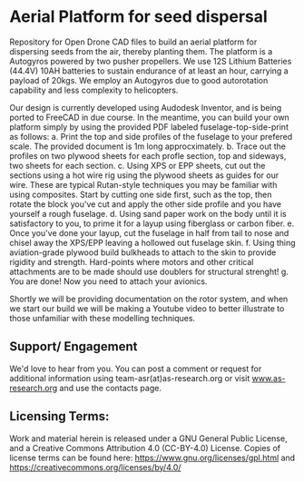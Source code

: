 # Aerial Platform for seed dispersal
Repository for Open Drone CAD files to build an aerial platform for dispersing seeds from the air, thereby planting them. 
The platform is a Autogyros powered by two pusher propellers. We use 12S Lithium Batteries (44.4V) 10AH batteries to sustain endurance of at least an hour, carrying a payload of 20kgs.
We employ an Autogyros due to good autorotation capability and less complexity to helicopters.

Our design is currently developed using Audodesk Inventor, and is being ported to FreeCAD in due course.
In the meantime, you can build your own platform simply by using the provided PDF labeled fuselage-top-side-print as follows:
a. Print the top and side profiles of the fuselage to your prefered scale. The provided document is 1m long approcximately.
b. Trace out the profiles on two plywood sheets for each profle section, top and sideways, two sheets for each section.
c. Using XPS or EPP sheets, cut out the sections using a hot wire rig using the plywood sheets as guides for our wire. These are typical Rutan-style techniques you may be
familiar with using composites. Start by cutting one side first, such as the top, then rotate the block you've cut and apply the other side profile and you have yourself a rough fuselage.
d. Using sand paper work on the body until it is satisfactory to you, to prime it for a layup using fiberglass or carbon fiber.
e. Once you've done your layup, cut the fuselage in half from tail to nose and chisel away the XPS/EPP leaving a hollowed out fuselage skin.
f. Using thing aviation-grade plywood build bulkheads to attach to the skin to provide rigidity and strength. Hard-points where motors and other critical attachments are to be made should use doublers for structural strenght!
g. You are done! Now you need to attach your avionics.


Shortly we will be providing documentation on the rotor system, and when we start our build we will be making a Youtube video to better illustrate to those unfamiliar with these modelling techniques.

## Support/ Engagement

We'd love to hear from you. You can post a comment or request for additional information using team-asr(at)as-research.org or visit www.as-research.org and use the contacts page.

## Licensing Terms:

Work and material herein is released under a GNU General Public License, and a Creative Commons Attribution 4.0 (CC-BY-4.0) License. Copies of license terms can be found here: https://www.gnu.org/licenses/gpl.html and https://creativecommons.org/licenses/by/4.0/
